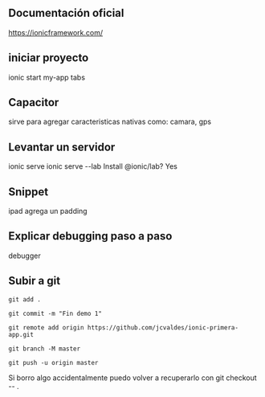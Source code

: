 ## Documentación oficial

https://ionicframework.com/

## iniciar proyecto

ionic start my-app tabs

## Capacitor 

sirve para agregar caracteristicas nativas como: camara, gps

## Levantar un servidor 

ionic serve
ionic serve --lab
 Install @ionic/lab? Yes

## Snippet
ipad agrega un padding

## Explicar debugging paso a paso

debugger

## Subir a git

```
git add .

git commit -m "Fin demo 1"

git remote add origin https://github.com/jcvaldes/ionic-primera-app.git

git branch -M master

git push -u origin master
```

Si borro algo accidentalmente puedo volver a recuperarlo con 
git checkout -- .
